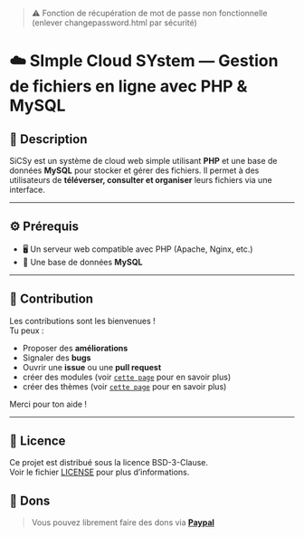 > ⚠️ Fonction de récupération de mot de passe non fonctionnelle (enlever changepassword.html par sécurité)

# ☁️ SImple Cloud SYstem — Gestion de fichiers en ligne avec PHP & MySQL

## 📝 Description

SiCSy est un système de cloud web simple utilisant **PHP** et une base de données **MySQL** pour stocker et gérer des fichiers. Il permet à des utilisateurs de **téléverser, consulter et organiser** leurs fichiers via une interface.

---

## ⚙️ Prérequis

- 🖥️ Un serveur web compatible avec PHP (Apache, Nginx, etc.)
- 💾 Une base de données **MySQL**

---
## 🤝 Contribution

Les contributions sont les bienvenues !  
Tu peux :
- Proposer des **améliorations**
- Signaler des **bugs**
- Ouvrir une **issue** ou une **pull request**
- créer des modules (voir [`cette page`](?page=create_modules) pour en savoir plus)
- créer des thèmes (voir [`cette page`](?page=create_themes) pour en savoir plus)

Merci pour ton aide !

---

## 📄 Licence

Ce projet est distribué sous la licence BSD-3-Clause.  
Voir le fichier [LICENSE](https://github.com/taran35/SiCSy/blob/main/LICENSE.txt) pour plus d’informations.

## 🧧 Dons

> Vous pouvez librement faire des dons via [**Paypal**](https://paypal.me/TaranGauvry?country.x=FR&locale.x=fr_FR)